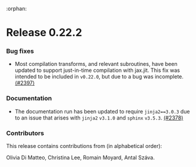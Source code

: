 :orphan:

# Release 0.22.2

<h3>Bug fixes</h3>

* Most compilation transforms, and relevant subroutines, have been updated to
  support just-in-time compilation with jax.jit. This fix was intended to be
  included in `v0.22.0`, but due to a bug was incomplete.
  [(#2397)](https://github.com/PennyLaneAI/pennylane/pull/2397)

<h3>Documentation</h3>

* The documentation run has been updated to require `jinja2==3.0.3` due to an
  issue that arises with `jinja2` `v3.1.0` and `sphinx` `v3.5.3`.
  [(#2378)](https://github.com/PennyLaneAI/pennylane/pull/2378)

<h3>Contributors</h3>

This release contains contributions from (in alphabetical order):

Olivia Di Matteo, Christina Lee, Romain Moyard, Antal Száva.
